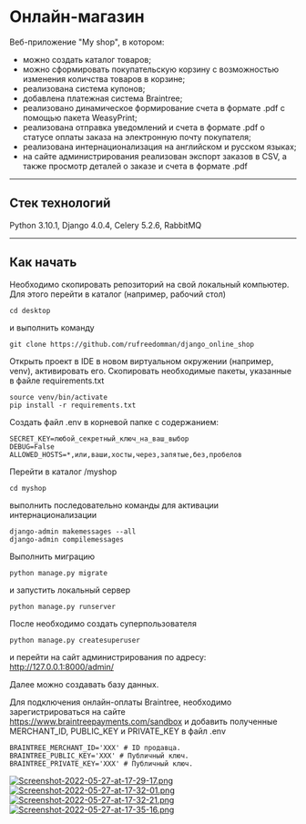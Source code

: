 # Онлайн-магазин

Веб-приложение "My shop", в котором:
- можно создать каталог товаров;
- можно сформировать покупательскую корзину с возможностью изменения количства 
товаров в корзине;
- реализована система купонов;
- добавлена платежная система Braintree;
- реализовано динамическое формирование счета в формате .pdf с помощью пакета 
  WeasyPrint;
- реализована отправка уведомлений и счета в формате .pdf о статусе оплаты 
  заказа на электронную почту покупателя;
- реализована интернационализация на английском и русском языках;
- на сайте администрирования реализован экспорт заказов в CSV, а также 
просмотр деталей о заказе и счета в формате .pdf

***

## Стек технологий

Python 3.10.1, Django 4.0.4, Celery 5.2.6, RabbitMQ
***

## Как начать

Необходимо скопировать репозиторий на свой локальный компьютер. Для этого перейти в каталог (например, рабочий стол)
```
cd desktop
```

и выполнить команду
```
git clone https://github.com/rufreedomman/django_online_shop
```

Открыть проект в IDE в новом виртуальном окружении (например, venv), 
активировать его. 
Cкопировать необходимые пакеты, указанные в файле requirements.txt
```
source venv/bin/activate
pip install -r requirements.txt
```

Создать файл .env в корневой папке с содержанием:
```
SECRET_KEY=любой_секретный_ключ_на_ваш_выбор
DEBUG=False
ALLOWED_HOSTS=*,или,ваши,хосты,через,запятые,без,пробелов
```
Перейти в каталог /myshop
```
cd myshop
```
выполнить последовательно команды для активации интернационализации
```
django-admin makemessages --all 
django-admin compilemessages 
```
Выполнить миграцию
```
python manage.py migrate
```
и запустить локальный сервер
```
python manage.py runserver
```

После необходимо создать суперпользователя
```
python manage.py createsuperuser
```
и перейти на сайт администрирования по адресу: http://127.0.0.1:8000/admin/

Далее можно создавать базу данных.

Для подключения онлайн-оплаты Braintree, необходимо зарегистрироваться на 
сайте https://www.braintreepayments.com/sandbox и добавить полученные 
MERCHANT_ID, 
PUBLIC_KEY и PRIVATE_KEY в файл .env
```
BRAINTREE_MERCHANT_ID='XXX' # ID продавца.
BRAINTREE_PUBLIC_KEY='XXX' # Публичный ключ.
BRAINTREE_PRIVATE_KEY='XXX' # Публичный ключ.
```

[![Screenshot-2022-05-27-at-17-29-17.png](https://i.postimg.cc/zfh9fDVp/Screenshot-2022-05-27-at-17-29-17.png)](https://postimg.cc/068tWsGJ)
[![Screenshot-2022-05-27-at-17-32-01.png](https://i.postimg.cc/YqgngDpq/Screenshot-2022-05-27-at-17-32-01.png)](https://postimg.cc/2Vk7NwbP)
[![Screenshot-2022-05-27-at-17-32-21.png](https://i.postimg.cc/bv638KRL/Screenshot-2022-05-27-at-17-32-21.png)](https://postimg.cc/t1xhNvwV)
[![Screenshot-2022-05-27-at-17-35-16.png](https://i.postimg.cc/TYr0hy9K/Screenshot-2022-05-27-at-17-35-16.png)](https://postimg.cc/svg7Ngbz)